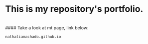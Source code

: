 #  This is my repository's portfolio. 
</br>
#### Take a look at mt page, link below:

```
nathaliamachado.github.io

```




